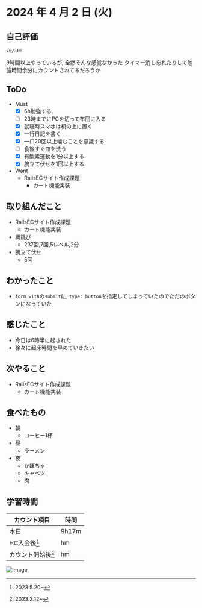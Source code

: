 # 2024 年 4 月 2 日 (火)

## 自己評価
```
70/100
```
9時間以上やっているが, 全然そんな感覚なかった
タイマー消し忘れたりして勉強時間余分にカウントされてるだろうか

## ToDo
- Must
  - [x] 6h勉強する
  - [ ] 23時までにPCを切って布団に入る
  - [x] 就寝時スマホは机の上に置く
  - [x] 一行日記を書く
  - [x] 一口20回以上噛むことを意識する
  - [ ] 食後すぐ皿を洗う
  - [x] 有酸素運動を1分以上する
  - [x] 腕立て伏せを1回以上する
- Want
  - RailsECサイト作成課題
    - カート機能実装

## 取り組んだこと
- RailsECサイト作成課題
  - カート機能実装
- 縄跳び
  - 237回,7回,5レベル,2分
- 腕立て伏せ
  - 5回

## わかったこと
- `form_with`の`submit`に, `type: button`を指定してしまっていたのでただのボタンになっていた

## 感じたこと
- 今日は6時半に起きれた
- 徐々に起床時間を早めていきたい

## 次やること
- RailsECサイト作成課題
  - カート機能実装

## 食べたもの
- 朝
  - コーヒー1杯
- 昼
  - ラーメン
- 夜
  - かぼちゃ
  - キャベツ
  - 肉

## 学習時間
|カウント項目|時間|
|----|----|
|本日 |9h17m|
|HC入会後[^1]|hm|
|カウント開始後[^2]|hm|

[^1]: 2023.5.20~
[^2]: 2023.2.12~

![image](https://github.com/nil-ramuda/daily_report/assets/94735931/62a7dc23-5b5e-472f-8092-0a277dd6251b)
